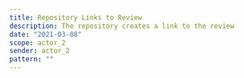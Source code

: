 ```yaml
---
title: Repository Links to Review
description: The repository creates a link to the review
date: "2021-03-08"
scope: actor_2
sender: actor_2
pattern: ""
---
```


